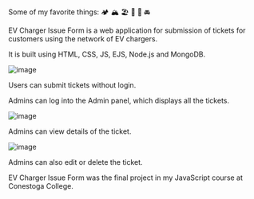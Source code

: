 Some of my favorite things: :camping: :mountain_snow: :beach_umbrella: :canoe: :bullettrain_front: :oncoming_automobile:

EV Charger Issue Form is a web application for submission of tickets for customers using the network of EV chargers.

It is built using HTML, CSS, JS, EJS, Node.js and MongoDB.

![image](https://user-images.githubusercontent.com/46302098/194727028-d14bec3e-9fc9-4727-b265-ce7d3e5f4ec3.png)

Users can submit tickets without login. 

Admins can log into the Admin panel, which displays all the tickets.

![image](https://user-images.githubusercontent.com/46302098/194727053-5c0453a1-4b6d-4434-a707-b550e79585f0.png)

Admins can view details of the ticket.

![image](https://user-images.githubusercontent.com/46302098/194727070-bdb6977b-eddb-40dc-bb62-af2a7ce7a88b.png)

Admins can also edit or delete the ticket.

EV Charger Issue Form was the final project in my JavaScript course at Conestoga College.
